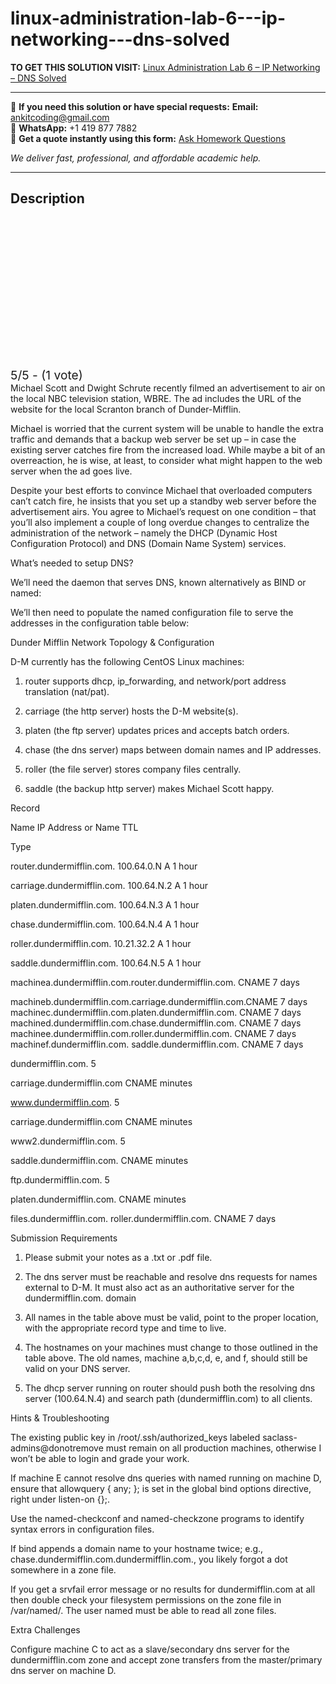 # linux-administration-lab-6---ip-networking---dns-solved
**TO GET THIS SOLUTION VISIT:** [Linux Administration Lab 6 – IP Networking – DNS Solved](https://www.ankitcodinghub.com/product/linux-administration-lab-6-ip-networking-dns-solved/)


---

📩 **If you need this solution or have special requests:** **Email:** ankitcoding@gmail.com  
📱 **WhatsApp:** +1 419 877 7882  
📄 **Get a quote instantly using this form:** [Ask Homework Questions](https://www.ankitcodinghub.com/services/ask-homework-questions/)

*We deliver fast, professional, and affordable academic help.*

---

<h2>Description</h2>



<div class="kk-star-ratings kksr-auto kksr-align-center kksr-valign-top" data-payload="{&quot;align&quot;:&quot;center&quot;,&quot;id&quot;:&quot;119277&quot;,&quot;slug&quot;:&quot;default&quot;,&quot;valign&quot;:&quot;top&quot;,&quot;ignore&quot;:&quot;&quot;,&quot;reference&quot;:&quot;auto&quot;,&quot;class&quot;:&quot;&quot;,&quot;count&quot;:&quot;1&quot;,&quot;legendonly&quot;:&quot;&quot;,&quot;readonly&quot;:&quot;&quot;,&quot;score&quot;:&quot;5&quot;,&quot;starsonly&quot;:&quot;&quot;,&quot;best&quot;:&quot;5&quot;,&quot;gap&quot;:&quot;4&quot;,&quot;greet&quot;:&quot;Rate this product&quot;,&quot;legend&quot;:&quot;5\/5 - (1 vote)&quot;,&quot;size&quot;:&quot;24&quot;,&quot;title&quot;:&quot;Linux Administration Lab 6 - IP Networking - DNS Solved&quot;,&quot;width&quot;:&quot;138&quot;,&quot;_legend&quot;:&quot;{score}\/{best} - ({count} {votes})&quot;,&quot;font_factor&quot;:&quot;1.25&quot;}">

<div class="kksr-stars">

<div class="kksr-stars-inactive">
            <div class="kksr-star" data-star="1" style="padding-right: 4px">


<div class="kksr-icon" style="width: 24px; height: 24px;"></div>
        </div>
            <div class="kksr-star" data-star="2" style="padding-right: 4px">


<div class="kksr-icon" style="width: 24px; height: 24px;"></div>
        </div>
            <div class="kksr-star" data-star="3" style="padding-right: 4px">


<div class="kksr-icon" style="width: 24px; height: 24px;"></div>
        </div>
            <div class="kksr-star" data-star="4" style="padding-right: 4px">


<div class="kksr-icon" style="width: 24px; height: 24px;"></div>
        </div>
            <div class="kksr-star" data-star="5" style="padding-right: 4px">


<div class="kksr-icon" style="width: 24px; height: 24px;"></div>
        </div>
    </div>

<div class="kksr-stars-active" style="width: 138px;">
            <div class="kksr-star" style="padding-right: 4px">


<div class="kksr-icon" style="width: 24px; height: 24px;"></div>
        </div>
            <div class="kksr-star" style="padding-right: 4px">


<div class="kksr-icon" style="width: 24px; height: 24px;"></div>
        </div>
            <div class="kksr-star" style="padding-right: 4px">


<div class="kksr-icon" style="width: 24px; height: 24px;"></div>
        </div>
            <div class="kksr-star" style="padding-right: 4px">


<div class="kksr-icon" style="width: 24px; height: 24px;"></div>
        </div>
            <div class="kksr-star" style="padding-right: 4px">


<div class="kksr-icon" style="width: 24px; height: 24px;"></div>
        </div>
    </div>
</div>


<div class="kksr-legend" style="font-size: 19.2px;">
            5/5 - (1 vote)    </div>
    </div>
Michael Scott and Dwight Schrute recently filmed an advertisement to air on the local NBC television station, WBRE. The ad includes the URL of the website for the local Scranton branch of Dunder-Mifflin.

Michael is worried that the current system will be unable to handle the extra traffic and demands that a backup web server be set up – in case the existing server catches fire from the increased load. While maybe a bit of an overreaction, he is wise, at least, to consider what might happen to the web server when the ad goes live.

Despite your best efforts to convince Michael that overloaded computers can’t catch fire, he insists that you set up a standby web server before the advertisement airs. You agree to Michael’s request on one condition – that you’ll also implement a couple of long overdue changes to centralize the administration of the network – namely the DHCP (Dynamic Host Configuration Protocol) and DNS (Domain Name System) services.

What’s needed to setup DNS?

We’ll need the daemon that serves DNS, known alternatively as BIND or named:

We’ll then need to populate the named configuration file to serve the addresses in the configuration table below:

Dunder Mifflin Network Topology &amp; Configuration

D-M currently has the following CentOS Linux machines:

1. router supports dhcp, ip_forwarding, and network/port address translation (nat/pat).

2. carriage (the http server) hosts the D-M website(s).

3. platen (the ftp server) updates prices and accepts batch orders.

4. chase (the dns server) maps between domain names and IP addresses.

5. roller (the file server) stores company files centrally.

6. saddle (the backup http server) makes Michael Scott happy.

Record

Name IP Address or Name TTL

Type

router.dundermifflin.com. 100.64.0.N A 1 hour

carriage.dundermifflin.com. 100.64.N.2 A 1 hour

platen.dundermifflin.com. 100.64.N.3 A 1 hour

chase.dundermifflin.com. 100.64.N.4 A 1 hour

roller.dundermifflin.com. 10.21.32.2 A 1 hour

saddle.dundermifflin.com. 100.64.N.5 A 1 hour

machinea.dundermifflin.com.router.dundermifflin.com. CNAME 7 days

machineb.dundermifflin.com.carriage.dundermifflin.com.CNAME 7 days machinec.dundermifflin.com.platen.dundermifflin.com. CNAME 7 days machined.dundermifflin.com.chase.dundermifflin.com. CNAME 7 days machinee.dundermifflin.com.roller.dundermifflin.com. CNAME 7 days machinef.dundermifflin.com. saddle.dundermifflin.com. CNAME 7 days

dundermifflin.com. 5

carriage.dundermifflin.com CNAME minutes

www.dundermifflin.com. 5

carriage.dundermifflin.com CNAME minutes

www2.dundermifflin.com. 5

saddle.dundermifflin.com. CNAME minutes

ftp.dundermifflin.com. 5

platen.dundermifflin.com. CNAME minutes

files.dundermifflin.com. roller.dundermifflin.com. CNAME 7 days

Submission Requirements

1. Please submit your notes as a .txt or .pdf file.

2. The dns server must be reachable and resolve dns requests for names external to D-M. It must also act as an authoritative server for the dundermifflin.com. domain

3. All names in the table above must be valid, point to the proper location, with the appropriate record type and time to live.

4. The hostnames on your machines must change to those outlined in the table above. The old names, machine a,b,c,d, e, and f, should still be valid on your DNS server.

5. The dhcp server running on router should push both the resolving dns server (100.64.N.4) and search path (dundermifflin.com) to all clients.

Hints &amp; Troubleshooting

The existing public key in /root/.ssh/authorized_keys labeled saclass-admins@donotremove must remain on all production machines, otherwise I won’t be able to login and grade your work.

If machine E cannot resolve dns queries with named running on machine D, ensure that allowquery { any; }; is set in the global bind options directive, right under listen-on {};.

Use the named-checkconf and named-checkzone programs to identify syntax errors in configuration files.

If bind appends a domain name to your hostname twice; e.g., chase.dundermifflin.com.dundermifflin.com., you likely forgot a dot somewhere in a zone file.

If you get a srvfail error message or no results for dundermifflin.com at all then double check your filesystem permissions on the zone file in /var/named/. The user named must be able to read all zone files.

Extra Challenges

Configure machine C to act as a slave/secondary dns server for the dundermifflin.com zone and accept zone transfers from the master/primary dns server on machine D.
